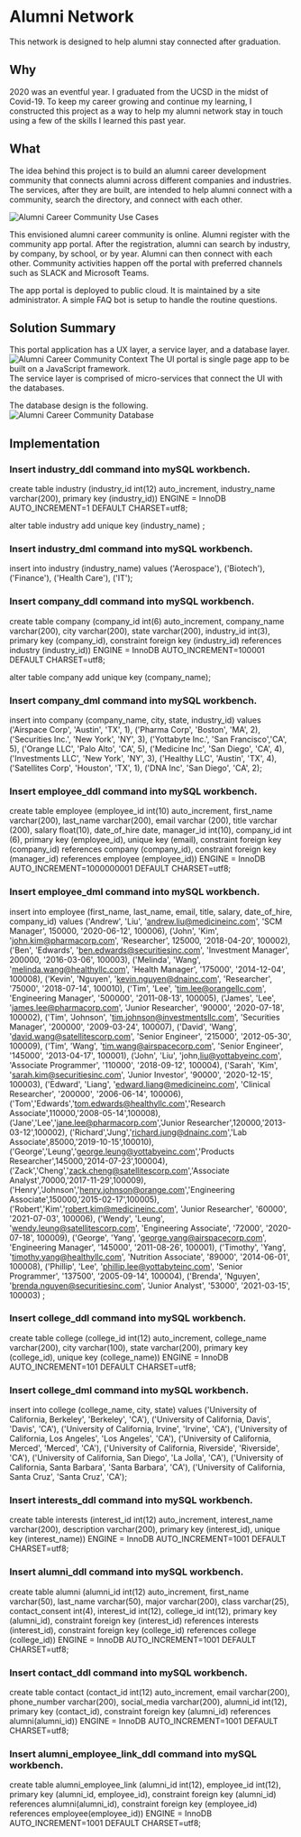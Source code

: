 # Alumni Network 
This network is designed to help alumni stay connected after graduation. 

## Why

2020 was an eventful year. I graduated from the UCSD in the midst of Covid-19. To keep my career growing and continue my learning, I constructed this project as a way to help my alumni network stay in touch using a few of the skills I learned this past year. 


## What

The idea behind this project is to build an alumni career development community that connects alumni across different companies and industries. The services, after they are built, are intended to help alumni connect with a community, search the directory, and connect with each other.

<!--Alumni Career Community (./Alumni%20Project-Context%20diagrams.png) -->

![Alumni Career Community Use Cases](Alumni%20Project-Use%20Cases.png)

This envisioned alumni career community is online.  Alumni register with the community app portal. After the registration, alumni can search by industry, by company, by school, or by year. Alumni can then connect with each other. Community activities happen off the portal with preferred channels such as SLACK and Microsoft Teams.  

The app portal is deployed to public cloud. It is maintained by a site administrator. A simple FAQ bot is setup to handle the routine questions.  

## Solution Summary
This portal application has a UX layer, a service layer, and a database layer.  
![Alumni Career Community Context](Alumni%20Project-Context%20diagrams.png)
The UI portal is single page app to be built on a JavaScript framework.  
The service layer is comprised of micro-services that connect the UI with the databases. 

The database design is the following. 
![Alumni Career Community Database](Alumni%20Project-data%20model.png)

## Implementation

### Insert industry_ddl command into mySQL workbench.
create table industry
(industry_id int(12) auto_increment,
industry_name varchar(200),
primary key (industry_id))
ENGINE = InnoDB AUTO_INCREMENT=1 DEFAULT CHARSET=utf8;

alter table industry add unique key (industry_name) ;


### Insert industry_dml command into mySQL workbench.
insert into industry (industry_name)
values ('Aerospace'),
('Biotech'),
('Finance'),
('Health Care'),
('IT');

### Insert company_ddl command into mySQL workbench.
create table company
(company_id int(6) auto_increment,
company_name varchar(200),
city varchar(200),
state varchar(200),
industry_id int(3),
primary key (company_id),
constraint foreign key (industry_id) references industry (industry_id))
ENGINE = InnoDB AUTO_INCREMENT=100001 DEFAULT CHARSET=utf8;

alter table company add unique key (company_name);

### Insert company_dml command into mySQL workbench.
insert into company (company_name, city, state, industry_id)
values
('Airspace Corp', 'Austin', 'TX', 1),
('Pharma Corp', 'Boston', 'MA', 2),
('Securities Inc.', 'New York', 'NY', 3),
('Yottabyte Inc.', 'San Francisco','CA', 5),
('Orange LLC', 'Palo Alto', 'CA', 5),
('Medicine Inc', 'San Diego', 'CA', 4),
('Investments LLC', 'New York', 'NY', 3),
('Healthy LLC', 'Austin', 'TX', 4),
('Satellites Corp', 'Houston', 'TX', 1),
('DNA Inc', 'San Diego', 'CA', 2);

### Insert employee_ddl command into mySQL workbench.
create table employee
(employee_id int(10) auto_increment,
first_name varchar(200),
last_name varchar(200),
email varchar (200),
title varchar (200),
salary float(10),
date_of_hire date,
manager_id int(10),
company_id int (6),
primary key (employee_id),
unique key (email),
constraint foreign key (company_id) references company (company_id),
constraint foreign key (manager_id) references employee (employee_id))
ENGINE = InnoDB AUTO_INCREMENT=1000000001 DEFAULT CHARSET=utf8;

### Insert employee_dml command into mySQL workbench.
insert into employee (first_name, last_name, email, title, salary, date_of_hire, company_id)
values
('Andrew', 'Liu', 'andrew.liu@medicineinc.com', 'SCM Manager', 150000, '2020-06-12', 100006),
('John', 'Kim', 'john.kim@pharmacorp.com', 'Researcher', 125000, '2018-04-20', 100002),
('Ben', 'Edwards', 'ben.edwards@securitiesinc.com', 'Investment Manager', 200000, '2016-03-06',  100003),
('Melinda', 'Wang', 'melinda.wang@healthyllc.com', 'Health Manager', '175000', '2014-12-04', 100008),
('Kevin', 'Nguyen', 'kevin.nguyen@dnainc.com', 'Researcher', '75000', '2018-07-14', 100010),
('Tim', 'Lee', 'tim.lee@orangellc.com', 'Engineering Manager', '500000', '2011-08-13', 100005),
('James', 'Lee', 'james.lee@pharmacorp.com', 'Junior Researcher', '90000', '2020-07-18', 100002),
('Tim', 'Johnson', 'tim.johnson@investmentsllc.com', 'Securities Manager', '200000', '2009-03-24', 100007),
('David', 'Wang', 'david.wang@satellitescorp.com', 'Senior Engineer', '215000', '2012-05-30', 100009),
('Tim', 'Wang', 'tim.wang@airspacecorp.com', 'Senior Engineer', '145000', '2013-04-17', 100001),
('John', 'Liu', 'john,liu@yottabyeinc.com', 'Associate Programmer', '110000', '2018-09-12', 100004),
('Sarah', 'Kim', 'sarah.kim@securitiesinc.com', 'Junior Investor', '90000', '2020-12-15', 100003),
('Edward', 'Liang', 'edward.liang@medicineinc.com', 'Clinical Researcher', '200000', '2006-06-14', 100006),
('Tom','Edwards','tom.edwards@healthyllc.com','Research Associate',110000,'2008-05-14',100008),
('Jane','Lee','jane.lee@pharmacorp.com','Junior Researcher',120000,'2013-03-12',100002),
('Richard','Jung','richard.jung@dnainc.com','Lab Associate',85000,'2019-10-15',100010),
('George','Leung','george.leung@yottabyeinc.com','Products Researcher',145000,'2014-07-23',100004),
('Zack','Cheng','zack.cheng@satellitescorp.com','Associate Analyst',70000,'2017-11-29',100009),
('Henry','Johnson','henry.johnson@orange.com','Engineering Associate',150000,'2015-02-17',100005),
('Robert','Kim','robert.kim@medicineinc.com', 'Junior Researcher', '60000', '2021-07-03', 100006),
('Wendy', 'Leung', 'wendy.leung@satellitescorp.com', 'Engineering Associate', '72000', '2020-07-18', 100009),
('George', 'Yang', 'george.yang@airspacecorp.com', 'Engineering Manager', '145000', '2011-08-26', 100001),
('Timothy', 'Yang', 'timothy.yang@healthyllc.com', 'Nutrition Associate', '89000', '2014-06-01', 100008),
('Phillip', 'Lee', 'phillip.lee@yottabyteinc.com', 'Senior Programmer', '137500', '2005-09-14', 100004),
('Brenda', 'Nguyen', 'brenda.nguyen@securitiesinc.com', 'Junior Analyst', '53000', '2021-03-15', 100003) ;

### Insert college_ddl command into mySQL workbench.
create table college
(college_id int(12) auto_increment, 
college_name varchar(200), 
city varchar(100), 
state varchar(200),
primary key (college_id),
unique key (college_name))
ENGINE = InnoDB AUTO_INCREMENT=101 DEFAULT CHARSET=utf8;

### Insert college_dml command into mySQL workbench.
insert into college (college_name, city, state)
values
('University of California, Berkeley', 'Berkeley', 'CA'),
('University of California, Davis', 'Davis', 'CA'),
('University of California, Irvine', 'Irvine', 'CA'),
('University of California, Los Angeles', 'Los Angeles', 'CA'),
('University of California, Merced', 'Merced', 'CA'),
('University of California, Riverside', 'Riverside', 'CA'),
('University of California, San Diego', 'La Jolla', 'CA'),
('University of California, Santa Barbara', 'Santa Barbara', 'CA'),
('University of California, Santa Cruz', 'Santa Cruz', 'CA');

### Insert interests_ddl command into mySQL workbench.
create table interests
(interest_id int(12) auto_increment, 
interest_name varchar(200), 
description varchar(200),
primary key (interest_id),
unique key (interest_name))
ENGINE = InnoDB AUTO_INCREMENT=1001 DEFAULT CHARSET=utf8;

### Insert alumni_ddl command into mySQL workbench.
create table alumni
(alumni_id int(12) auto_increment, 
first_name varchar(50), 
last_name varchar(50), 
major varchar(200), 
class varchar(25), 
contact_consent int(4), 
interest_id int(12),
college_id int(12),
primary key (alumni_id),
constraint foreign key (interest_id) references interests (interest_id),
constraint foreign key (college_id) references college (college_id))
ENGINE = InnoDB AUTO_INCREMENT=1001 DEFAULT CHARSET=utf8;

### Insert contact_ddl command into mySQL workbench.
create table contact
(contact_id int(12) auto_increment,
email varchar(200), 
phone_number varchar(200), 
social_media varchar(200),
alumni_id int(12),
primary key (contact_id),
constraint foreign key (alumni_id) references alumni(alumni_id))
ENGINE = InnoDB AUTO_INCREMENT=1001 DEFAULT CHARSET=utf8;

### Insert alumni_employee_link_ddl command into mySQL workbench.
create table alumni_employee_link
(alumni_id int(12),
employee_id int(12), 
primary key (alumni_id, employee_id),
constraint foreign key (alumni_id) references alumni(alumni_id),
constraint foreign key (employee_id) references employee(employee_id))
ENGINE = InnoDB AUTO_INCREMENT=1001 DEFAULT CHARSET=utf8;
